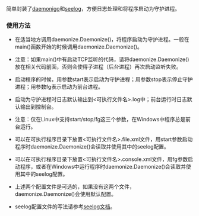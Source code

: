 
简单封装了[daemonigo](https://github.com/tyranron/daemonigo)和[seelog](https://github.com/cihub/seelog)，方便日志处理和将程序启动为守护进程。

### 使用方法

* 在适当地方调用daemonize.Daemonize()，将程序启动为守护进程。一般在main()函数开始的时候调用daemonize.Daemonize()。
* 注意：如果main()中有启动TCP监听的代码，请将daemonize.Daemonize()放在相关代码前面，否则会使得子进程（后台进程）再次启动监听失败。

* 启动程序的时候，用参数start表示启动为守护进程；用参数stop表示停止守护进程；用参数fg表示启动为前台进程。
* 启动为守护进程时日志默认输出到<可执行文件名>.log中；前台运行时日志默认输出到控制台。
* 注意：仅在Linux中支持start/stop/fg这三个参数，在Windows中程序总是前台运行。

* 可以在可执行程序目录下放置<可执行文件名>.file.xml文件，用start参数启动程序时daemonize.Daemonize()会读取并使用其中的seelog配置。
* 可以在可执行程序目录下放置<可执行文件名>.console.xml文件，用fg参数启动程序，或者在Windows中运行程序时daemonize.Daemonize()会读取并使用其中的seelog配置。
* 上述两个配置文件是可选的，如果没有这两个文件，daemonize.Daemonize()会使用默认配置。
* seelog配置文件的写法请参考[seelog文档](https://github.com/cihub/seelog/wiki)。

